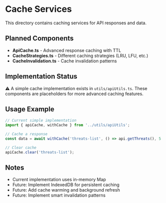 # Cache Services

This directory contains caching services for API responses and data.

## Planned Components

- **ApiCache.ts** - Advanced response caching with TTL
- **CacheStrategies.ts** - Different caching strategies (LRU, LFU, etc.)
- **CacheInvalidation.ts** - Cache invalidation patterns

## Implementation Status

⚠️ A simple cache implementation exists in `utils/apiUtils.ts`.
These components are placeholders for more advanced caching features.

## Usage Example

```typescript
// Current simple implementation
import { apiCache, withCache } from '../utils/apiUtils';

// Cache a response
const data = await withCache('threats-list', () => api.getThreats(), 5 * 60 * 1000);

// Clear cache
apiCache.clear('threats-list');
```

## Notes

- Current implementation uses in-memory Map
- Future: Implement IndexedDB for persistent caching
- Future: Add cache warming and background refresh
- Future: Implement smart invalidation patterns
